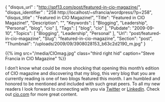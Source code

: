 {
	"disqus_url" : "http://spf13.com/post/featured-in-cio-magazine/",
	"disqus_identifier" : "258 http://localhost/~sfrancia/wordpress/?p=258",
	"disqus_title" : "Featured in CIO Magazine!",
	"Title": "Featured in CIO Magazine!",
	"Description": "",
	"Keywords": [
		"Blogging",
		"Leadership",
		"Personal",
		"blog",
		"cio"
	],
	"Tags": [
		"blog",
		"cio"
	],
	"Pubdate": "2009-09-10",
	"Topics": [
		"Blogging",
		"Leadership",
		"Personal"
	],
	"Url": "post/featured-in-cio-magazine",
	"Slug": "featured-in-cio-magazine",
	"Section": "post",
	"Thumbnail": "/uploads/2009/09/3908028153_b63c2d2190_m.jpg"
}

{{% img src="/media/CIOmag.jpg" class="third right hid" caption="Steve Francia in CIO Magazine" %}}

I don’t know what could be more shocking that opening this month’s
edition of CIO magazine and discovering that my blog, this very blog
that you are currently reading is one of two blogs featured this month.
I am humbled and honored to be mentioned and included with such great
peers. To all my new readers I look forward to connecting with you
via [Twitter](http://spf13.com/twitter)
or [LinkedIn](http://spf13.com/linkedin). Check
out [cio.com](http://www.cio.com/) for more great content.
